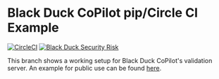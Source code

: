 # Black Duck CoPilot pip/Circle CI Example

[![CircleCI](https://img.shields.io/circleci/project/github/BlackDuckCoPilot/example-pip-circle/validation.svg)](https://circleci.com/gh/BlackDuckCoPilot/example-pip-circle) [![Black Duck Security Risk](https://copilot-valid.blackducksoftware.com/github/repos/BlackDuckCoPilot/example-pip-circle/branches/validation/badge-risk.svg)](https://copilot-valid.blackducksoftware.com/github/repos/BlackDuckCoPilot/example-pip-circle/branches/validation)

This branch shows a working setup for Black Duck CoPilot's validation server.
An example for public use can be found [here](https://github.com/BlackDuckCoPilot/example-pip-circle).
